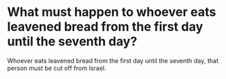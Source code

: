 # What must happen to whoever eats leavened bread from the first day until the seventh day?

Whoever eats leavened bread from the first day until the seventh day, that person must be cut off from Israel.
